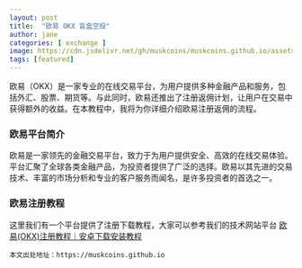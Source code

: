 ```yaml
---
layout: post
title:  "欧易 OKX 盲盒空投"
author: jane
categories: [ exchange ]
image: https://cdn.jsdelivr.net/gh/muskcoins/muskcoins.github.io/assets/images/okx-register.webp
tags: [featured]
---
```

欧易（OKX）是一家专业的在线交易平台，为用户提供多种金融产品和服务，包括外汇、股票、期货等。与此同时，欧易还推出了注册返佣计划，让用户在交易中获得额外的收益。在本教程中，我将为你详细介绍欧易注册返佣的流程。

### 欧易平台简介
欧易是一家领先的金融交易平台，致力于为用户提供安全、高效的在线交易体验。平台汇聚了全球各类金融产品，为投资者提供了广泛的选择。欧易以其先进的交易技术、丰富的市场分析和专业的客户服务而闻名，是许多投资者的首选之一。

### 欧易注册教程
这里我们有一个平台提供了注册下载教程，大家可以参考我们的技术网站平台 [欧易(OKX)注册教程｜安卓下载安装教程](/okx-download/)

`本文出处地址：https://muskcoins.github.io`